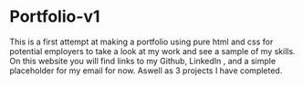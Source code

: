 # Portfolio-v1

This is a first attempt at making a portfolio using pure html and css for potential employers to take a look at my work and see a sample of my skills. On this website you will find links to my Github, LinkedIn , and a simple placeholder for my email for now. Aswell as 3 projects I have completed.

